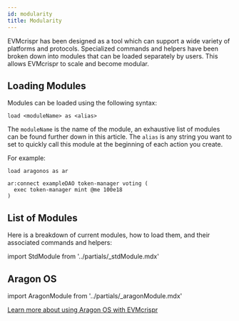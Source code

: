 ```yaml
---
id: modularity
title: Modularity
---
```



EVMcrispr has been designed as a tool which can support a wide variety of platforms and protocols. Specialized commands and helpers have been broken down into modules that can be loaded separately by users. This allows EVMcrispr to scale and become modular.

## Loading Modules

Modules can be loaded using the following syntax: 

```
load <moduleName> as <alias>
```

The `moduleName` is the name of the module, an exhaustive list of modules can be found further down in this article. The `alias` is any string you want to set to quickly call this module at the beginning of each action you create.

For example: 
```
load aragonos as ar

ar:connect exampleDAO token-manager voting (
  exec token-manager mint @me 100e18 
)
```

## List of Modules

 Here is a breakdown of current modules, how to load them, and their associated commands and helpers: 

import StdModule from '../partials/_stdModule.mdx'

<StdModule />

## Aragon OS
import AragonModule from '../partials/_aragonModule.mdx'

<AragonModule />

[Learn more about using Aragon OS with EVMcrispr](/aragonOS/)